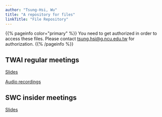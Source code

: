 ```yaml
---
author: "Tsung-Hsi, Wu"
title: "A repository for files"
linkTitle: "File Repository"
---
```


{{% pageinfo color="primary" %}}
You need to get authorized in order to access these files. Please contact tsung.hsi@g.ncu.edu.tw for authorization.
{{% /pageinfo %}}

## TWAI regular meetings

[Slides](https://drive.google.com/drive/folders/1hbYi1oBGRZtv_ovdKclWm2vvykVYjo6U?usp=sharing)

[Audio recordings](https://drive.google.com/drive/folders/1WMCIZtce6FsTLlqybVXGYJTwlBt-xGBW?usp=sharing)

## SWC insider meetings
[Slides](https://drive.google.com/drive/folders/1zpu33ZzuvnT2YqXX7WfADtyn4-xq5UiR?usp=sharing)